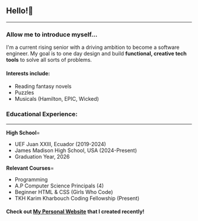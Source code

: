 ## Hello!👋

---

### Allow me to introduce myself...
I'm a current rising senior with a driving ambition to become a software engineer.
My goal is to one day design and build **functional, creative tech tools** to solve all sorts of problems. 
#### Interests include:
- Reading fantasy novels
- Puzzles
- Musicals (Hamilton, EPIC, Wicked)

### Educational Experience:

---

**High School**= 
- UEF Juan XXIII, Ecuador (2019-2024)
- James Madison High School, USA (2024-Present)
- Graduation Year, 2026

**Relevant Courses**=
- Programming
- A.P Computer Science Principals (4)
- Beginner HTML & CSS (Girls Who Code)
- TKH Karim Kharbouch Coding Fellowship (Present)

#### Check out [My Personal Website](https://27fc29ef-6b98-4f0f-98ca-2679b68d4023-00-3odroqxkvkqo.picard.replit.dev/) that I created recently!

 

